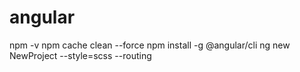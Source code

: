 # angular

 npm -v
 npm cache clean --force
 npm install -g @angular/cli
 ng new NewProject --style=scss --routing
